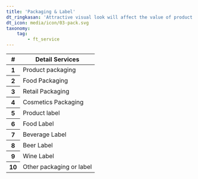 ```yaml
---
title: 'Packaging & Label'
dt_ringkasan: 'Attractive visual look will affect the value of product and your brand image.'
dt_icon: media/icon/03-pack.svg
taxonomy:
    tag:
        - ft_service
---
```


<table class="table table-hover">
<thead>
<tr>
  <th>#</th>
  <th>Detail Services</th>
</tr>
</thead>
<tbody>
<tr>
  <th scope="row">1</th>
  <td>Product packaging</td>
</tr>
<tr>
  <th scope="row">2</th>
  <td>Food Packaging</td>
<tr>
  <th scope="row">3</th>
  <td>Retail Packaging</td>
</tr>
<tr>
  <th scope="row">4</th>
  <td>Cosmetics Packaging</td>
</tr>
<tr>
  <th scope="row">5</th>
  <td>Product label</td>
</tr>
<tr>
  <th scope="row">6</th>
  <td>Food Label</td>
</tr>
<tr>
  <th scope="row">7</th>
  <td>Beverage Label</td>
</tr>
<tr>
  <th scope="row">8</th>
  <td>Beer Label</td>
</tr>
<tr>
  <th scope="row">9</th>
  <td>Wine Label</td>
</tr>
<tr>
  <th scope="row">10</th>
  <td>Other packaging or label</td>
</tr>
</tbody>
</table>
